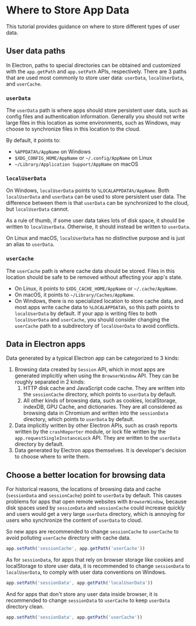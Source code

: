 # Where to Store App Data

This tutorial provides guidance on where to store different types of user data.

## User data paths

In Electron, paths to special directories can be obtained and customized with the
`app.getPath` and `app.setPath` APIs, respectively. There are 3 paths that are used
most commonly to store user data: `userData`, `localUserData`, and `userCache`.

### `userData`

The `userData` path is where apps should store persistent user data, such as
config files and authentication information. Generally you should not write
large files in this location as some environments, such as Windows,
may choose to synchronize files in this location to the cloud.

By default, it points to:

* `%APPDATA%/AppName` on Windows
* `$XDG_CONFIG_HOME/AppName` or `~/.config/AppName` on Linux
* `~/Library/Application Support/AppName` on macOS

### `localUserData`

On Windows, `localUserData` points to `%LOCALAPPDATA%/AppName`. Both
`localUserData` and `userData` can be used to store persistent user data.
The difference between them is that  `userData` can be synchronized to
the cloud, but `localUserData` cannot.

As a rule of thumb, if some user data takes lots of disk space, it should be written
to `localUserData`. Otherwise, it should instead be written to `userData`.

On Linux and macOS, `localUserData` has no distinctive purpose and is just an alias
to `userData`.

### `userCache`

The `userCache` path is where cache data should be stored. Files in this
location should be safe to be removed without affecting your app's state.

* On Linux, it points to `$XDG_CACHE_HOME/AppName` or `~/.cache/AppName`.
* On macOS, it points to `~/Library/Caches/AppName`.
* On Windows, there is no specialized location to store cache data, and most apps
write cache data to `%LOCALAPPDATA%`, so this path points to `localUserData` by
default. If your app is writing files to both `localUserData` and `userCache`,
you should consider changing the `userCache` path to a subdirectory of
`localUserData` to avoid conflicts.

## Data in Electron apps

Data generated by a typical Electron app can be categorized to 3 kinds:

1. Browsing data created by `Session` API, which in most apps are generated
   implicitly when using the `BrowserWindow` API. They can be roughly separated
   in 2 kinds:
   1. HTTP disk cache and JavaScript code cache. They are written into the
      `sessionCache` directory, which points to `userData` by default.
   1. All other kinds of browsing data, such as cookies, localStorage, indexDB,
      GPU Cache, and dictionaries. They are all considered as browsing data in
      Chromium and written into the `sessionData` directory, which points to
      `userData` by default.
1. Data implicitly written by other Electron APIs, such as crash reports written
   by the `crashReporter` module, or lock file written by the
   `app.requestSingleInstanceLock` API. They are written to the `userData`
   directory by default.
1. Data generated by Electron apps themselves. It is developer's decision to
   choose where to write them.

## Choose a better location for browsing data

For historical reasons, the locations of browsing data and cache (`sessionData`
and `sessionCache`) point to `userData` by default. This causes problems for
apps that open remote websites with `BrowserWindow`, because disk spaces used by
`sessionData` and `sessionCache` could increase quickly and users would get a
very large `userData` directory, which is annoying for users who synchronize the
content of `userData` to cloud.

So new apps are recommended to change `sessionCache` to `userCache` to avoid
polluting `userCache` directory with cache data.

```javascript
app.setPath('sessionCache', app.getPath('userCache'))
```

As for `sessionData`, for apps that rely on browser storage like cookies and
localStorage to store user data, it is recommended to change `sessionData` to
`localUserData`, to comply with user data conventions on Windows.

```javascript
app.setPath('sessionData', app.getPath('localUserData'))
```

And for apps that don't store any user data inside browser, it is recommended
to change `sessionData` to `userCache` to keep `userData` directory clean.

```javascript
app.setPath('sessionData', app.getPath('userCache'))
```
